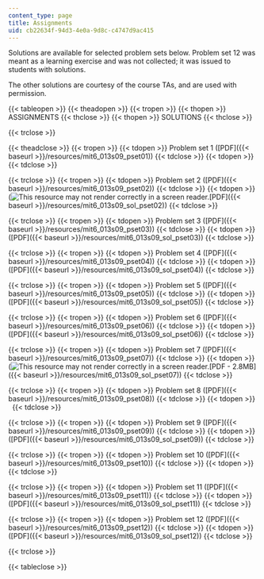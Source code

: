 ```yaml
---
content_type: page
title: Assignments
uid: cb22634f-94d3-4e0a-9d8c-c4747d9ac415
---
```


Solutions are available for selected problem sets below. Problem set 12 was meant as a learning exercise and was not collected; it was issued to students with solutions.

The other solutions are courtesy of the course TAs, and are used with permission.

{{< tableopen >}}
{{< theadopen >}}
{{< tropen >}}
{{< thopen >}}
ASSIGNMENTS
{{< thclose >}}
{{< thopen >}}
SOLUTIONS
{{< thclose >}}

{{< trclose >}}

{{< theadclose >}}
{{< tropen >}}
{{< tdopen >}}
Problem set 1 ([PDF]({{< baseurl >}}/resources/mit6_013s09_pset01))
{{< tdclose >}}
{{< tdopen >}}
 
{{< tdclose >}}

{{< trclose >}}
{{< tropen >}}
{{< tdopen >}}
Problem set 2 ([PDF]({{< baseurl >}}/resources/mit6_013s09_pset02))
{{< tdclose >}}
{{< tdopen >}}
(![This resource may not render correctly in a screen reader.](/images/inacessible.gif)[PDF]({{< baseurl >}}/resources/mit6_013s09_sol_pset02))
{{< tdclose >}}

{{< trclose >}}
{{< tropen >}}
{{< tdopen >}}
Problem set 3 ([PDF]({{< baseurl >}}/resources/mit6_013s09_pset03))
{{< tdclose >}}
{{< tdopen >}}
([PDF]({{< baseurl >}}/resources/mit6_013s09_sol_pset03))
{{< tdclose >}}

{{< trclose >}}
{{< tropen >}}
{{< tdopen >}}
Problem set 4 ([PDF]({{< baseurl >}}/resources/mit6_013s09_pset04))
{{< tdclose >}}
{{< tdopen >}}
([PDF]({{< baseurl >}}/resources/mit6_013s09_sol_pset04))
{{< tdclose >}}

{{< trclose >}}
{{< tropen >}}
{{< tdopen >}}
Problem set 5 ([PDF]({{< baseurl >}}/resources/mit6_013s09_pset05))
{{< tdclose >}}
{{< tdopen >}}
([PDF]({{< baseurl >}}/resources/mit6_013s09_sol_pset05))
{{< tdclose >}}

{{< trclose >}}
{{< tropen >}}
{{< tdopen >}}
Problem set 6 ([PDF]({{< baseurl >}}/resources/mit6_013s09_pset06))
{{< tdclose >}}
{{< tdopen >}}
([PDF]({{< baseurl >}}/resources/mit6_013s09_sol_pset06))
{{< tdclose >}}

{{< trclose >}}
{{< tropen >}}
{{< tdopen >}}
Problem set 7 ([PDF]({{< baseurl >}}/resources/mit6_013s09_pset07))
{{< tdclose >}}
{{< tdopen >}}
(![This resource may not render correctly in a screen reader.](/images/inacessible.gif)[PDF - 2.8MB]({{< baseurl >}}/resources/mit6_013s09_sol_pset07))
{{< tdclose >}}

{{< trclose >}}
{{< tropen >}}
{{< tdopen >}}
Problem set 8 ([PDF]({{< baseurl >}}/resources/mit6_013s09_pset08))
{{< tdclose >}}
{{< tdopen >}}
 
{{< tdclose >}}

{{< trclose >}}
{{< tropen >}}
{{< tdopen >}}
Problem set 9 ([PDF]({{< baseurl >}}/resources/mit6_013s09_pset09))
{{< tdclose >}}
{{< tdopen >}}
([PDF]({{< baseurl >}}/resources/mit6_013s09_sol_pset09))
{{< tdclose >}}

{{< trclose >}}
{{< tropen >}}
{{< tdopen >}}
Problem set 10 ([PDF]({{< baseurl >}}/resources/mit6_013s09_pset10))
{{< tdclose >}}
{{< tdopen >}}
 
{{< tdclose >}}

{{< trclose >}}
{{< tropen >}}
{{< tdopen >}}
Problem set 11 ([PDF]({{< baseurl >}}/resources/mit6_013s09_pset11))
{{< tdclose >}}
{{< tdopen >}}
([PDF]({{< baseurl >}}/resources/mit6_013s09_sol_pset11))
{{< tdclose >}}

{{< trclose >}}
{{< tropen >}}
{{< tdopen >}}
Problem set 12 ([PDF]({{< baseurl >}}/resources/mit6_013s09_pset12))
{{< tdclose >}}
{{< tdopen >}}
([PDF]({{< baseurl >}}/resources/mit6_013s09_sol_pset12))
{{< tdclose >}}

{{< trclose >}}

{{< tableclose >}}